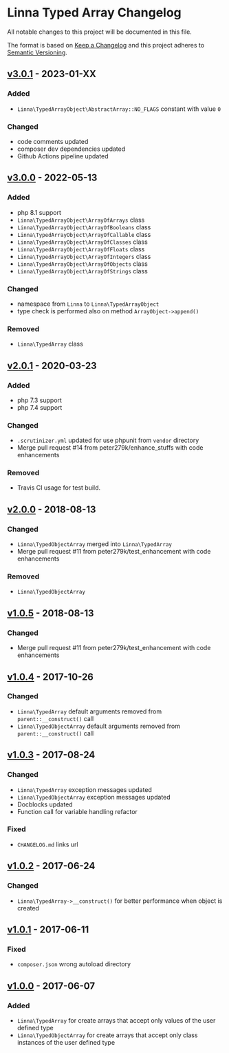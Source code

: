 
# Linna Typed Array Changelog

All notable changes to this project will be documented in this file.

The format is based on [Keep a Changelog](http://keepachangelog.com/) 
and this project adheres to [Semantic Versioning](http://semver.org/).

## [v3.0.1](https://github.com/linna/typed-array/compare/v3.0.0...v3.0.1) - 2023-01-XX

### Added
- `Linna\TypedArrayObject\AbstractArray::NO_FLAGS` constant with value `0`

### Changed
- code comments updated
- composer dev dependencies updated
- Github Actions pipeline updated

## [v3.0.0](https://github.com/linna/typed-array/compare/v2.0.1...v3.0.0) - 2022-05-13

### Added
- php 8.1 support
- `Linna\TypedArrayObject\ArrayOfArrays` class
- `Linna\TypedArrayObject\ArrayOfBooleans` class
- `Linna\TypedArrayObject\ArrayOfCallable` class
- `Linna\TypedArrayObject\ArrayOfClasses` class
- `Linna\TypedArrayObject\ArrayOfFloats` class
- `Linna\TypedArrayObject\ArrayOfIntegers` class
- `Linna\TypedArrayObject\ArrayOfObjects` class
- `Linna\TypedArrayObject\ArrayOfStrings` class

### Changed
- namespace from `Linna` to `Linna\TypedArrayObject`
- type check is performed also on method `ArrayObject->append()`

### Removed
- `Linna\TypedArray` class

## [v2.0.1](https://github.com/linna/typed-array/compare/v2.0.0...v2.0.1) - 2020-03-23

### Added
- php 7.3 support
- php 7.4 support

### Changed
- `.scrutinizer.yml` updated for use phpunit from `vendor` directory
- Merge pull request #14 from peter279k/enhance_stuffs with code enhancements

### Removed
- Travis CI usage for test build.

## [v2.0.0](https://github.com/linna/typed-array/compare/v1.0.5...v2.0.0) - 2018-08-13

### Changed
* `Linna\TypedObjectArray` merged into `Linna\TypedArray`
* Merge pull request #11 from peter279k/test_enhancement with code enhancements

### Removed
* `Linna\TypedObjectArray`

## [v1.0.5](https://github.com/linna/typed-array/compare/v1.0.4...v1.0.5) - 2018-08-13

### Changed
* Merge pull request #11 from peter279k/test_enhancement with code enhancements

## [v1.0.4](https://github.com/linna/typed-array/compare/v1.0.3...v1.0.4) - 2017-10-26

### Changed
* `Linna\TypedArray` default arguments removed from `parent::__construct()` call
* `Linna\TypedObjectArray` default arguments removed from `parent::__construct()` call

## [v1.0.3](https://github.com/linna/typed-array/compare/v1.0.2...v1.0.3) - 2017-08-24

### Changed
* `Linna\TypedArray` exception messages updated
* `Linna\TypedObjectArray` exception messages updated
* Docblocks updated
* Function call for variable handling refactor

### Fixed
* `CHANGELOG.md` links url

## [v1.0.2](https://github.com/linna/typed-array/compare/v1.0.1...v1.0.2) - 2017-06-24

### Changed
* `Linna\TypedArray->__construct()` for better performance when object is created 

## [v1.0.1](https://github.com/linna/typed-array/compare/v1.0.0...v1.0.1) - 2017-06-11

### Fixed
* `composer.json` wrong autoload directory

## [v1.0.0](https://github.com/linna/typed-array/compare/v1.0.0...master) - 2017-06-07

### Added
* `Linna\TypedArray` for create arrays that accept only values of the user defined type
* `Linna\TypedObjectArray` for create arrays that accept only class instances of the user defined type
